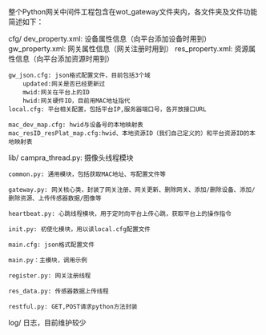 整个Python网关中间件工程包含在wot_gateway文件夹内，各文件夹及文件功能简述如下：

cfg/
	dev_property.xml: 设备属性信息（向平台添加设备时用到）
	gw_property.xml: 网关属性信息（网关注册时用到）
	res_property.xml: 资源属性信息（向平台添加资源时用到）
	
	gw_json.cfg: json格式配置文件，目前包括3个域
		updated:网关是否已经更新过
		mwid:网关在平台上的ID
		hwid:网关硬件ID，目前用MAC地址指代
	local.cfg: 平台相关配置，包括平台IP,服务器端口号，各开放接口URL
	
	mac_dev_map.cfg: hwid与设备号的本地映射表
	mac_resID_resPlat_map.cfg:hwid、本地资源ID（我们自己定义的）和平台资源ID的本地映射表

lib/
	campra_thread.py: 摄像头线程模块 

	common.py: 通用模块，包括获取MAC地址、写配置文件等

	gateway.py: 网关核心类，封装了网关注册、网关更新、删除网关、添加/删除设备、添加/删除资源、上传传感器数据/图像等

	heartbeat.py: 心跳线程模块，用于定时向平台上传心跳，获取平台上的操作指令

	init.py: 初使化模块，用以读local.cfg配置文件

	main.cfg: json格式配置文件

	main.py：主模块，调用示例

	register.py: 网关注册线程

	res_data.py: 传感器数据上传线程

	restful.py: GET,POST请求python方法封装
	
log/
	日志，目前维护较少

